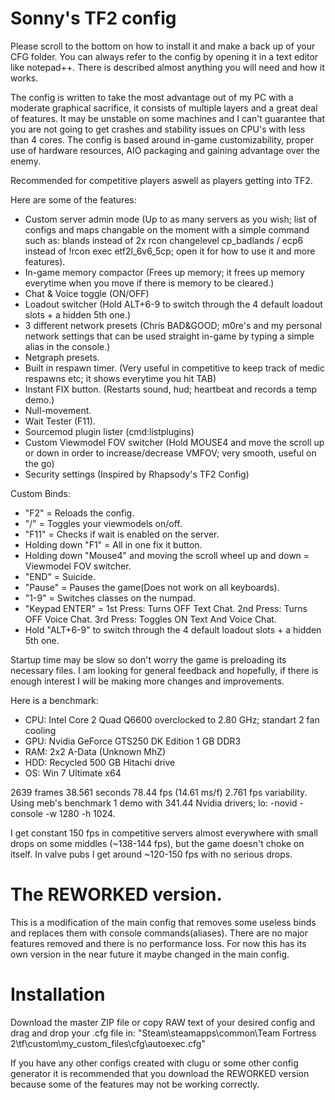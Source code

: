 Sonny's TF2 config
===========

Please scroll to the bottom on how to install it and make a back up of your CFG folder.
You can always refer to the config by opening it in a text editor like notepad++. There is described almost anything you will need and how it works.

The config is written to take the most advantage out of my PC with a moderate graphical sacrifice, it
consists of multiple layers and a great deal of features. It may be unstable on some machines and I can't guarantee that you are not going to get crashes and stability issues on CPU's with less than 4 cores. The config is based around in-game customizability, proper use of hardware resources, AIO packaging and gaining advantage over the enemy. 

Recommended for competitive players aswell as players getting into TF2. 

Here are some of the features:

- Custom server admin mode (Up to as many servers as you wish; list of configs and maps changable on the moment with a simple command such as: blands instead of 2x rcon changelevel cp_badlands / ecp6 instead of !rcon exec etf2l_6v6_5cp; open it for how to use it and more features).
- In-game memory compactor (Frees up memory; it frees up memory everytime when you move if there is memory to be cleared.)
- Chat & Voice toggle (ON/OFF)
- Loadout switcher (Hold ALT+6-9 to switch through the 4 default loadout slots + a hidden 5th one.)
- 3 different network presets (Chris BAD&GOOD; m0re's and my personal network settings that can be used straight in-game by typing a simple alias in the console.)
- Netgraph presets.
- Built in respawn timer. (Very useful in competitive to keep track of medic respawns etc; it shows everytime you hit TAB)
- Instant FIX button. (Restarts sound, hud; heartbeat and records a temp demo.)
- Null-movement.
- Wait Tester (F11).
- Sourcemod plugin lister (cmd:listplugins)
- Custom Viewmodel FOV switcher (Hold MOUSE4 and move the scroll up or down in order to increase/decrease VMFOV; very smooth, useful on the go)
- Security settings (Inspired by Rhapsody's TF2 Config)


Custom Binds:

- "F2" = Reloads the config.
- "/" = Toggles your viewmodels on/off. 
- "F11" = Checks if wait is enabled on the server.
- Holding down "F1" = All in one fix it button.
- Holding down "Mouse4" and moving the scroll wheel up and down = Viewmodel FOV switcher.
- "END" = Suicide.
- "Pause" = Pauses the game(Does not work on all keyboards).
- "1-9" = Switches classes on the numpad.
- "Keypad ENTER" = 1st Press: Turns OFF Text Chat. 2nd Press: Turns OFF Voice Chat. 3rd Press: Toggles ON Text And Voice Chat.
- Hold "ALT+6-9" to switch through the 4 default loadout slots + a hidden 5th one.

Startup time may be slow so don't worry the game is preloading its necessary files. 
I am looking for general feedback and hopefully, if there is enough interest I will be making more changes and improvements.

Here is a benchmark:
- CPU: Intel Core 2 Quad Q6600 overclocked  to 2.80 GHz; standart 2 fan cooling
- GPU: Nvidia GeForce GTS250 DK Edition 1 GB DDR3 
- RAM: 2x2 A-Data (Unknown MhZ)
- HDD: Recycled 500 GB Hitachi drive
- OS: Win 7 Ultimate x64

2639 frames 38.561 seconds 78.44 fps (14.61 ms/f) 2.761 fps variability.
Using meb's benchmark 1 demo with 341.44 Nvidia drivers; lo: -novid -console  -w 1280 -h 1024.

I get constant 150 fps in competitive servers almost everywhere with small drops on some middles (~138-144 fps), but the game doesn't choke on itself.
In valve pubs I get around ~120-150 fps with no serious drops.

The REWORKED version.
=========

This is a modification of the main config that removes some useless binds and replaces them with console commands(aliases).
There are no major features removed and there is no performance loss. For now this has its own version in the near future it maybe changed in the main config.

Installation
=========

Download the master ZIP file or copy RAW text of your desired config and drag and drop your .cfg file in:
"Steam\steamapps\common\Team Fortress 2\tf\custom\my_custom_files\cfg\autoexec.cfg"

If you have any other configs created with clugu or some other config generator it is recommended that you download the REWORKED version because some of the features may not be working correctly.
